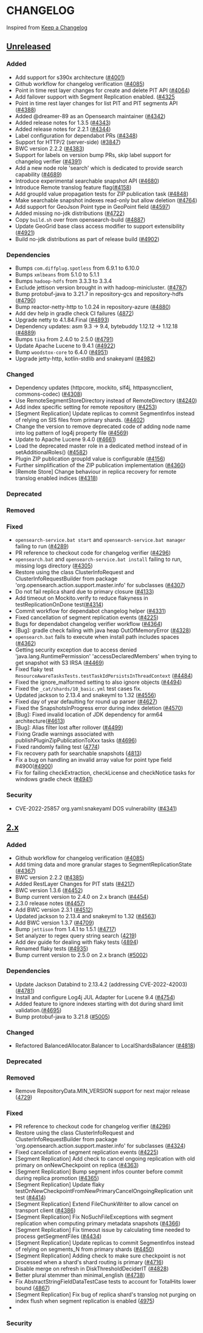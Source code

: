 # CHANGELOG
Inspired from [Keep a Changelog](https://keepachangelog.com/en/1.0.0/)

## [Unreleased]
### Added
- Add support for s390x architecture ([#4001](https://github.com/opensearch-project/OpenSearch/pull/4001))
- Github workflow for changelog verification ([#4085](https://github.com/opensearch-project/OpenSearch/pull/4085))
- Point in time rest layer changes for create and delete PIT API ([#4064](https://github.com/opensearch-project/OpenSearch/pull/4064))
- Add failover support with Segment Replication enabled. ([#4325](https://github.com/opensearch-project/OpenSearch/pull/4325)
- Point in time rest layer changes for list PIT and PIT segments API ([#4388](https://github.com/opensearch-project/OpenSearch/pull/4388))
- Added @dreamer-89 as an Opensearch maintainer ([#4342](https://github.com/opensearch-project/OpenSearch/pull/4342))
- Added release notes for 1.3.5 ([#4343](https://github.com/opensearch-project/OpenSearch/pull/4343))
- Added release notes for 2.2.1 ([#4344](https://github.com/opensearch-project/OpenSearch/pull/4344))
- Label configuration for dependabot PRs ([#4348](https://github.com/opensearch-project/OpenSearch/pull/4348))
- Support for HTTP/2 (server-side) ([#3847](https://github.com/opensearch-project/OpenSearch/pull/3847))
- BWC version 2.2.2 ([#4383](https://github.com/opensearch-project/OpenSearch/pull/4383))
- Support for labels on version bump PRs, skip label support for changelog verifier ([#4391](https://github.com/opensearch-project/OpenSearch/pull/4391))
- Add a new node role 'search' which is dedicated to provide search capability ([#4689](https://github.com/opensearch-project/OpenSearch/pull/4689))
- Introduce experimental searchable snapshot API ([#4680](https://github.com/opensearch-project/OpenSearch/pull/4680))
- Introduce Remote translog feature flag([#4158](https://github.com/opensearch-project/OpenSearch/pull/4158))
- Add groupId value propagation tests for ZIP publication task ([#4848](https://github.com/opensearch-project/OpenSearch/pull/4848))
- Make searchable snapshot indexes read-only but allow deletion ([#4764](https://github.com/opensearch-project/OpenSearch/pull/4764))
- Add support for GeoJson Point type in GeoPoint field ([#4597](https://github.com/opensearch-project/OpenSearch/pull/4597))
- Added missing no-jdk distributions ([#4722](https://github.com/opensearch-project/OpenSearch/pull/4722))
- Copy `build.sh` over from opensearch-build ([#4887](https://github.com/opensearch-project/OpenSearch/pull/4887))
- Update GeoGrid base class access modifier to support extensibility ([#4921](https://github.com/opensearch-project/OpenSearch/pull/4921))
- Build no-jdk distributions as part of release build ([#4902](https://github.com/opensearch-project/OpenSearch/pull/4902))

### Dependencies
- Bumps `com.diffplug.spotless` from 6.9.1 to 6.10.0
- Bumps `xmlbeans` from 5.1.0 to 5.1.1
- Bumps `hadoop-hdfs` from 3.3.3 to 3.3.4
- Exclude jettison version brought in with hadoop-minicluster. ([#4787](https://github.com/opensearch-project/OpenSearch/pull/4787))
- Bump protobuf-java to 3.21.7 in repository-gcs and repository-hdfs ([#4790](https://github.com/opensearch-project/OpenSearch/pull/4790))
- Bump reactor-netty-http to 1.0.24 in repository-azure ([#4880](https://github.com/opensearch-project/OpenSearch/pull/4880))
- Add dev help in gradle check CI failures ([4872](https://github.com/opensearch-project/OpenSearch/pull/4872))
- Upgrade netty to 4.1.84.Final ([#4893](https://github.com/opensearch-project/OpenSearch/pull/4893))
- Dependency updates: asm 9.3 -> 9.4, bytebuddy 1.12.12 -> 1.12.18 ([#4889](https://github.com/opensearch-project/OpenSearch/pull/4889))
- Bumps `tika` from 2.4.0 to 2.5.0 ([#4791](https://github.com/opensearch-project/OpenSearch/pull/4791))
- Update Apache Lucene to 9.4.1 ([#4922](https://github.com/opensearch-project/OpenSearch/pull/4922))
- Bump `woodstox-core` to 6.4.0 ([#4951](https://github.com/opensearch-project/OpenSearch/pull/4951))
- Upgrade jetty-http, kotlin-stdlib and snakeyaml ([#4982](https://github.com/opensearch-project/OpenSearch/pull/4982))

### Changed
- Dependency updates (httpcore, mockito, slf4j, httpasyncclient, commons-codec) ([#4308](https://github.com/opensearch-project/OpenSearch/pull/4308))
- Use RemoteSegmentStoreDirectory instead of RemoteDirectory ([#4240](https://github.com/opensearch-project/OpenSearch/pull/4240))
- Add index specific setting for remote repository ([#4253](https://github.com/opensearch-project/OpenSearch/pull/4253))
- [Segment Replication] Update replicas to commit SegmentInfos instead of relying on SIS files from primary shards. ([#4402](https://github.com/opensearch-project/OpenSearch/pull/4402))
- Change the version to remove deprecated code of adding node name into log pattern of log4j property file ([#4569](https://github.com/opensearch-project/OpenSearch/pull/4569))
- Update to Apache Lucene 9.4.0 ([#4661](https://github.com/opensearch-project/OpenSearch/pull/4661))
- Load the deprecated master role in a dedicated method instead of in setAdditionalRoles() ([#4582](https://github.com/opensearch-project/OpenSearch/pull/4582))
- Plugin ZIP publication groupId value is configurable ([#4156](https://github.com/opensearch-project/OpenSearch/pull/4156))
- Further simplification of the ZIP publication implementation ([#4360](https://github.com/opensearch-project/OpenSearch/pull/4360))
- [Remote Store] Change behaviour in replica recovery for remote translog enabled indices ([#4318](https://github.com/opensearch-project/OpenSearch/pull/4318))

### Deprecated
### Removed
### Fixed
- `opensearch-service.bat start` and `opensearch-service.bat manager` failing to run ([#4289](https://github.com/opensearch-project/OpenSearch/pull/4289))
- PR reference to checkout code for changelog verifier ([#4296](https://github.com/opensearch-project/OpenSearch/pull/4296))
- `opensearch.bat` and `opensearch-service.bat install` failing to run, missing logs directory ([#4305](https://github.com/opensearch-project/OpenSearch/pull/4305))
- Restore using the class ClusterInfoRequest and ClusterInfoRequestBuilder from package 'org.opensearch.action.support.master.info' for subclasses ([#4307](https://github.com/opensearch-project/OpenSearch/pull/4307))
- Do not fail replica shard due to primary closure ([#4133](https://github.com/opensearch-project/OpenSearch/pull/4133))
- Add timeout on Mockito.verify to reduce flakyness in testReplicationOnDone test([#4314](https://github.com/opensearch-project/OpenSearch/pull/4314))
- Commit workflow for dependabot changelog helper ([#4331](https://github.com/opensearch-project/OpenSearch/pull/4331))
- Fixed cancellation of segment replication events ([#4225](https://github.com/opensearch-project/OpenSearch/pull/4225))
- Bugs for dependabot changelog verifier workflow ([#4364](https://github.com/opensearch-project/OpenSearch/pull/4364))
- [Bug]: gradle check failing with java heap OutOfMemoryError ([#4328](https://github.com/opensearch-project/OpenSearch/))
- `opensearch.bat` fails to execute when install path includes spaces ([#4362](https://github.com/opensearch-project/OpenSearch/pull/4362))
- Getting security exception due to access denied 'java.lang.RuntimePermission' 'accessDeclaredMembers' when trying to get snapshot with S3 IRSA ([#4469](https://github.com/opensearch-project/OpenSearch/pull/4469))
- Fixed flaky test `ResourceAwareTasksTests.testTaskIdPersistsInThreadContext` ([#4484](https://github.com/opensearch-project/OpenSearch/pull/4484))
- Fixed the ignore_malformed setting to also ignore objects ([#4494](https://github.com/opensearch-project/OpenSearch/pull/4494))
- Fixed the `_cat/shards/10_basic.yml` test cases fix.
- Updated jackson to 2.13.4 and snakeyml to 1.32 ([#4556](https://github.com/opensearch-project/OpenSearch/pull/4556))
- Fixed day of year defaulting for round up parser ([#4627](https://github.com/opensearch-project/OpenSearch/pull/4627))
- Fixed the SnapshotsInProgress error during index deletion ([#4570](https://github.com/opensearch-project/OpenSearch/pull/4570))
- [Bug]: Fixed invalid location of JDK dependency for arm64 architecture([#4613](https://github.com/opensearch-project/OpenSearch/pull/4613))
- [Bug]: Alias filter lost after rollover ([#4499](https://github.com/opensearch-project/OpenSearch/pull/4499))
- Fixing Gradle warnings associated with publishPluginZipPublicationToXxx tasks ([#4696](https://github.com/opensearch-project/OpenSearch/pull/4696))
- Fixed randomly failing test ([4774](https://github.com/opensearch-project/OpenSearch/pull/4774))
- Fix recovery path for searchable snapshots ([4813](https://github.com/opensearch-project/OpenSearch/pull/4813))
- Fix a bug on handling an invalid array value for point type field #4900([#4900](https://github.com/opensearch-project/OpenSearch/pull/4900))
- Fix for failing checkExtraction, checkLicense and checkNotice tasks for windows gradle check ([#4941](https://github.com/opensearch-project/OpenSearch/pull/4941))
### Security
- CVE-2022-25857 org.yaml:snakeyaml DOS vulnerability ([#4341](https://github.com/opensearch-project/OpenSearch/pull/4341))

## [2.x]
### Added
- Github workflow for changelog verification ([#4085](https://github.com/opensearch-project/OpenSearch/pull/4085))
- Add timing data and more granular stages to SegmentReplicationState ([#4367](https://github.com/opensearch-project/OpenSearch/pull/4367))
- BWC version 2.2.2 ([#4385](https://github.com/opensearch-project/OpenSearch/pull/4385))
- Added RestLayer Changes for PIT stats ([#4217](https://github.com/opensearch-project/OpenSearch/pull/4217))
- BWC version 1.3.6 ([#4452](https://github.com/opensearch-project/OpenSearch/pull/4452))
- Bump current version to 2.4.0 on 2.x branch ([#4454](https://github.com/opensearch-project/OpenSearch/pull/4454))
- 2.3.0 release notes ([#4457](https://github.com/opensearch-project/OpenSearch/pull/4457))
- Add BWC version 2.3.1 ([#4512](https://github.com/opensearch-project/OpenSearch/pull/4512))
- Updated jackson to 2.13.4 and snakeyml to 1.32 ([#4563](https://github.com/opensearch-project/OpenSearch/pull/4563))
- Add BWC version 1.3.7 ([#4709](https://github.com/opensearch-project/OpenSearch/pull/4709))
- Bump `jettison` from 1.4.1 to 1.5.1 ([#4717](https://github.com/opensearch-project/OpenSearch/pull/4717))
- Set analyzer to regex query string search ([4219](https://github.com/opensearch-project/OpenSearch/pull/4219))
- Add dev guide for dealing with flaky tests ([4894](https://github.com/opensearch-project/OpenSearch/pull/4894))
- Renamed flaky tests ([#4935](https://github.com/opensearch-project/OpenSearch/pull/4935))
- Bump current version to 2.5.0 on 2.x branch ([#5002](https://github.com/opensearch-project/OpenSearch/pull/5002))
### Dependencies
- Update Jackson Databind to 2.13.4.2 (addressing CVE-2022-42003) ([#4781](https://github.com/opensearch-project/OpenSearch/pull/4781))
- Install and configure Log4j JUL Adapter for Lucene 9.4 ([#4754](https://github.com/opensearch-project/OpenSearch/pull/4754))
- Added feature to ignore indexes starting with dot during shard limit validation.([#4695](https://github.com/opensearch-project/OpenSearch/pull/4695))
- Bump protobuf-java to 3.21.8 ([#5005](https://github.com/opensearch-project/OpenSearch/pull/5005))
### Changed
- Refactored BalancedAllocator.Balancer to LocalShardsBalancer ([#4818](https://github.com/opensearch-project/OpenSearch/pull/4818))
### Deprecated
### Removed
- Remove RepositoryData.MIN_VERSION support for next major release ([4729](https://github.com/opensearch-project/OpenSearch/pull/4729))
### Fixed
- PR reference to checkout code for changelog verifier ([#4296](https://github.com/opensearch-project/OpenSearch/pull/4296))
- Restore using the class ClusterInfoRequest and ClusterInfoRequestBuilder from package 'org.opensearch.action.support.master.info' for subclasses ([#4324](https://github.com/opensearch-project/OpenSearch/pull/4324))
- Fixed cancellation of segment replication events ([#4225](https://github.com/opensearch-project/OpenSearch/pull/4225))
- [Segment Replication] Add check to cancel ongoing replication with old primary on onNewCheckpoint on replica ([#4363](https://github.com/opensearch-project/OpenSearch/pull/4363))
- [Segment Replication] Bump segment infos counter before commit during replica promotion ([#4365](https://github.com/opensearch-project/OpenSearch/pull/4365))
- [Segment Replication] Update flaky testOnNewCheckpointFromNewPrimaryCancelOngoingReplication unit test ([#4414](https://github.com/opensearch-project/OpenSearch/pull/4414))
- [Segment Replication] Extend FileChunkWriter to allow cancel on transport client ([#4386](https://github.com/opensearch-project/OpenSearch/pull/4386))
- [Segment Replication] Fix NoSuchFileExceptions with segment replication when computing primary metadata snapshots ([#4366](https://github.com/opensearch-project/OpenSearch/pull/4366))
- [Segment Replication] Fix timeout issue by calculating time needed to process getSegmentFiles ([#4434](https://github.com/opensearch-project/OpenSearch/pull/4434))
- [Segment Replication] Update replicas to commit SegmentInfos instead of relying on segments_N from primary shards ([#4450](https://github.com/opensearch-project/OpenSearch/pull/4450))
- [Segment Replication] Adding check to make sure checkpoint is not processed when a shard's shard routing is primary ([#4716](https://github.com/opensearch-project/OpenSearch/pull/4716))
- Disable merge on refresh in DiskThresholdDeciderIT ([#4828](https://github.com/opensearch-project/OpenSearch/pull/4828))
- Better plural stemmer than minimal_english ([#4738](https://github.com/opensearch-project/OpenSearch/pull/4738))
- Fix AbstractStringFieldDataTestCase tests to account for TotalHits lower bound ([4867](https://github.com/opensearch-project/OpenSearch/pull/4867))
- [Segment Replication] Fix bug of replica shard's translog not purging on index flush when segment replication is enabled ([4975](https://github.com/opensearch-project/OpenSearch/pull/4975))
-

### Security

[Unreleased]: https://github.com/opensearch-project/OpenSearch/compare/2.2.0...HEAD
[2.x]: https://github.com/opensearch-project/OpenSearch/compare/2.2.0...2.x